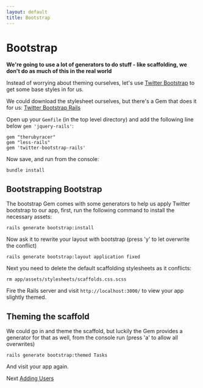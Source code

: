 ```yaml
---
layout: default
title: Bootstrap
---
```

# Bootstrap

**We're going to use a lot of generators to do stuff - like scaffolding, we don't do as much of this in the real world**

Instead of worrying about theming ourselves, let's use [Twitter Bootstrap](http://twitter.github.com/bootstrap/) to get some base styles in for us.

We could download the stylesheet ourselves, but there's a Gem that does it for us: [Twitter Bootstrap Rails](https://github.com/seyhunak/twitter-bootstrap-rails)

Open up your `Gemfile` (in the top level directory) and add the following line below `gem 'jquery-rails'`:

    gem "therubyracer"
    gem "less-rails"
    gem 'twitter-bootstrap-rails'

Now save, and run from the console:

    bundle install

## Bootstrapping Bootstrap

The bootstrap Gem comes with some generators to help us apply Twitter bootstrap to our app, first, run the following command to install the necessary assets:

    rails generate bootstrap:install

Now ask it to rewrite your layout with bootstrap (press 'y' to let overwrite the conflict)

    rails generate bootstrap:layout application fixed

Next you need to delete the default scaffolding stylesheets as it conflicts:

    rm app/assets/stylesheets/scaffolds.css.scss 

Fire the Rails server and visit `http://localhost:3000/` to view your app slightly themed.

## Theming the scaffold

We could go in and theme the scaffold, but luckily the Gem provides a generator for that as well, from the console run (press 'a' to allow all overwrites)

    rails generate bootstrap:themed Tasks

And visit your app again.
    
Next [Adding Users](users.html)


    


